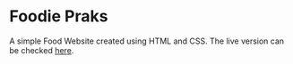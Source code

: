 # Foodie Praks
A simple Food Website created using HTML and CSS.
The live version can be checked [here](https://praks-bista.github.io/Foodie-Praks/).
